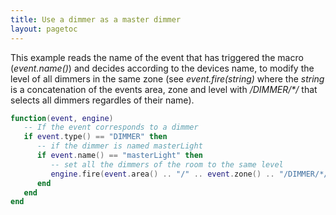 ```yaml
---
title: Use a dimmer as a master dimmer
layout: pagetoc
---
```


This example reads the name of the event that has triggered the macro (_event.name()_) and decides according to the devices name, to modify the level of all dimmers in the same zone (see _event.fire(string)_ where the _string_ is a concatenation of the events area, zone and level with _/DIMMER/*/_ that selects all dimmers regardles of their name).
```lua
function(event, engine) 
   -- If the event corresponds to a dimmer
   if event.type() == "DIMMER" then
      -- if the dimmer is named masterLight
      if event.name() == "masterLight" then
         -- set all the dimmers of the room to the same level
         engine.fire(event.area() .. "/" .. event.zone() .. "/DIMMER/*/SET?LEVEL=" .. event.get("LEVEL") )
      end
   end
end
```